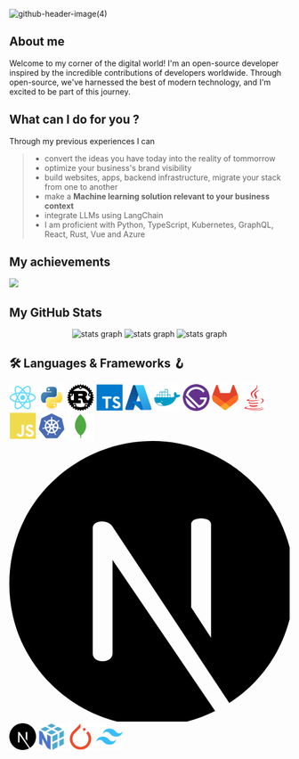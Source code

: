 
![github-header-image(4)](https://github.com/AbhijithGanesh/AbhijithGanesh/assets/67182544/3a4fd88c-9265-4290-a094-aa19b2a41f6d)


## About me

Welcome to my corner of the digital world! I'm an open-source developer inspired by the incredible contributions of developers worldwide. Through open-source, we've harnessed the best of modern technology, and I'm excited to be part of this journey. 



## What can I do for you ?

Through my previous experiences I can

> - convert the ideas you have today into the reality of tommorrow
> - optimize your business's brand visibility
> - build websites, apps, backend infrastructure, migrate your stack from one to another
> - make a **Machine learning solution relevant to your business context**
> - integrate LLMs using LangChain
> - I am proficient with Python, TypeScript, Kubernetes, GraphQL, React, Rust, Vue and Azure



## My achievements

<img src="https://github-profile-trophy.vercel.app/?username=AbhijithGanesh&row=1&column=9">

## My GitHub Stats
<div align="center">
  <img src="http://github-profile-summary-cards.vercel.app/api/cards/profile-details?username=AbhijithGanesh&theme=rose_pine" width="90%" alt="stats graph"/>
 <img src="http://github-profile-summary-cards.vercel.app/api/cards/repos-per-language?username=AbhijithGanesh&theme=rose_pine" width="45%" alt="stats graph"/> 
 <img src="http://github-profile-summary-cards.vercel.app/api/cards/most-commit-language?username=AbhijithGanesh&theme=rose_pine" width="45%" alt="stats graph"/>
 
</div>

## 🛠️ Languages & Frameworks 🪝


<div>
<img src="https://github.com/devicons/devicon/raw/master/icons/react/react-original.svg" width="48" alt="React"/>
<img src="https://github.com/devicons/devicon/raw/master/icons/python/python-original.svg" width="48" alt="Python"/>
<!-- <img src="https://github.com/devicons/devicon/raw/master/icons/cplusplus/cplusplus-original.svg" width="48" alt="C++"/> -->
<img src="https://github.com/devicons/devicon/raw/master/icons/rust/rust-plain.svg" width="48" alt="Rust"/>
<img src="https://github.com/devicons/devicon/raw/master/icons/typescript/typescript-plain.svg" width="48" alt="TypeScript"/>
<img src="https://github.com/devicons/devicon/raw/master/icons/azure/azure-original.svg" width="48" alt="Azure"/>
<img src="https://github.com/devicons/devicon/raw/master/icons/docker/docker-plain.svg" width="48" alt="Docker"/>
<!-- <img src="https://github.com/devicons/devicon/raw/master/icons/fastapi/fastapi-original.svg" width="48" alt="FastAPI"/> -->
<img src="https://github.com/devicons/devicon/raw/master/icons/gatsby/gatsby-original.svg" width="48" alt="Gatsby"/>
<!-- <img src="https://github.com/devicons/devicon/raw/master/icons/git/git-plain.svg" width="48" alt="Git"/> -->
<img src="https://github.com/devicons/devicon/raw/master/icons/gitlab/gitlab-original.svg" width="48" alt="GitLab"/>
<img src="https://github.com/devicons/devicon/raw/master/icons/java/java-plain.svg" width="48" alt="Java"/>
<img src="https://github.com/devicons/devicon/raw/master/icons/javascript/javascript-plain.svg" width="48" alt="JavaScript"/>
<img src="https://github.com/devicons/devicon/raw/master/icons/kubernetes/kubernetes-plain.svg" width="48" alt="Kubernetes"/>
<img src="https://github.com/devicons/devicon/raw/master/icons/mongodb/mongodb-plain.svg" width="48" alt="MongoDB"/>
<svg height="512" width="512" xmlns="http://www.w3.org/2000/svg"><path d="m386.3985596 35.5079727c-169.3385315-99.5687332-384.5140285 22.0419274-386.3862926 218.3738175-1.8282685 191.716507 201.0625916 315.5454712 370.0206604 231.1632233l-184.4725331-271.408722.0000305 167.9969177c0 18.6138916-35.6191101 18.6138916-35.6191101 0v-225.2124176c0-14.7758484 27.4472504-15.9884033 35.2252045-3.1443481l210.2631683 317.2959595c157.9509888-101.737259 155.8170166-338.1359864-9.0311279-435.0644303zm-23.7556153 317.9385605-35.7316284-54.5765381v-149.4116669c0-13.9324646 35.7316284-13.9324646 35.7316284 0z"/></svg>

<img src="https://github.com/devicons/devicon/raw/master/icons/nextjs/nextjs-original.svg" width="48" alt="Next.js"/>
<img src="https://github.com/devicons/devicon/raw/master/icons/numpy/numpy-original.svg" width="48" alt="NumPy"/>
<img src="https://github.com/devicons/devicon/raw/master/icons/pytorch/pytorch-original.svg" width="48" alt="PyTorch"/>
<img src="https://github.com/devicons/devicon/raw/master/icons/tailwindcss/tailwindcss-plain.svg" width="48" alt="Tailwind CSS"/>
</div>

